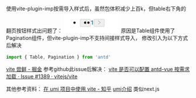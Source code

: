 使用vite-plugin-imp按需导入样式后，虽然包体积减少上百k，但table右下角的翻页按钮样式出问题了：
![](../markdown_assets/Snipaste_2022-01-01_19-55-30.png)
原因是Table组件使用了Pagination组件，但vite-plugin-imp不支持间接样式导入，
修改引入为以下方式后解决
```js
import { Table, Pagination } from 'antd'
```


[vite 尝鲜 - 掘金](https://juejin.cn/post/6919104746867556365)
参考github此issue后解决：
[vite 是否可以配置 antd-vue 按需求加载 · Issue #1389 · vitejs/vite](https://github.com/vitejs/vite/issues/1389)

其他参考资料：
[在 umi 项目中使用 vite - 知乎](https://zhuanlan.zhihu.com/p/399998544)
[umi介绍](https://umijs.org/zh-CN/docs) 类似next.js

